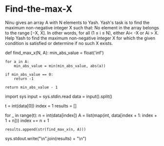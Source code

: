 # Find-the-max-X

Ninu gives an array A with N elements to Yash. Yash's task is to find the maximum non-negative integer X such that:
No element in the array belongs to the range [−X, X]. In other words, for all (1 ≤ i ≤ N), either Ai​< -X or Ai​ > X.
Help Yash to find the maximum non-negative integer X for which the given condition is satisfied or determine if no such X exists.

def find_max_x(N, A):
    min_abs_value = float('inf')
    
    for a in A:
        min_abs_value = min(min_abs_value, abs(a))
    
    if min_abs_value == 0:
        return -1
    
    return min_abs_value - 1

import sys
input = sys.stdin.read
data = input().split()

t = int(data[0])
index = 1
results = []

for _ in range(t):
    n = int(data[index])
    A = list(map(int, data[index + 1: index + 1 + n]))
    index += n + 1
    
    results.append(str(find_max_x(n, A)))

sys.stdout.write("\n".join(results) + "\n")

